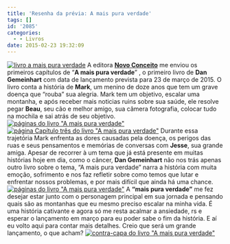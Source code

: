 ```yaml
---
title: 'Resenha da prévia: A mais pura verdade'
tags: []
id: '2085'
categories:
  - - Livros
date: 2015-02-23 19:32:09
---
```


[![livro a mais pura verdade ](http://natalia.blog.br/wp-content/uploads/2015/02/DSC03593-1024x768.jpg)](http://natalia.blog.br/wp-content/uploads/2015/02/DSC03593.jpg) A editora **[Novo Conceito](http://www.editoranovoconceito.com.br "Novo Conceito ")** me enviou os primeiros capítulos de “**A mais pura verdade**” , o primeiro livro de **Dan Gemeinhart** com data de lançamento prevista para 23 de março de 2015. O livro conta a história de **Mark**, um menino de doze anos que tem um grave doença que “rouba” sua alegria. Mark tem um objetivo, escalar uma montanha, e após receber mais noticias ruins sobre sua saúde, ele resolve pegar **Beau**, seu cão e melhor amigo, sua câmera fotografia, colocar tudo na mochila e sai atrás de seu objetivo. [![páginas do livro "A mais pura verdade"](http://natalia.blog.br/wp-content/uploads/2015/02/DSC03597-1024x768.jpg)](http://natalia.blog.br/wp-content/uploads/2015/02/DSC03597.jpg) [![página Capítulo três do livro "A mais pura verdade"](http://natalia.blog.br/wp-content/uploads/2015/02/DSC03595-1024x768.jpg)](http://natalia.blog.br/wp-content/uploads/2015/02/DSC03595.jpg) Durante essa trajetória Mark enfrenta as dores causadas pela doença, os perigos das ruas e seus pensamentos e memórias de conversas com **Jesse**, sua grande amiga. Apesar de recorrer à um tema que já está presente em muitas histórias hoje em dia, como o câncer, **Dan Gemeinhart** não nos trás apenas outro livro sobre o tema, “A mais pura verdade” narra a história com muita emoção, sofrimento e nos faz refletir sobre como temos que lutar e enfrentar nossos problemas, e por mais difícil que ainda há uma chance. [![páginas do livro "A mais pura verdade"](http://natalia.blog.br/wp-content/uploads/2015/02/DSC03598-1024x768.jpg)](http://natalia.blog.br/wp-content/uploads/2015/02/DSC03598.jpg) A **“mais pura verdade”** me fez desejar estar junto com o personagem principal em sua jornada e pensando quais são as montanhas que eu mesmo preciso escalar na minha vida. É uma história cativante e agora só me resta acalmar a ansiedade, rs e esperar o lançamento em março para eu poder sabe o fim da história. E aí eu volto aqui para contar mais detalhes. Creio que será um grande lançamento, o que acham? [![contra-capa do livro "A mais pura verdade" ](http://natalia.blog.br/wp-content/uploads/2015/02/DSC03594-1024x768.jpg)](http://natalia.blog.br/wp-content/uploads/2015/02/DSC03594.jpg)